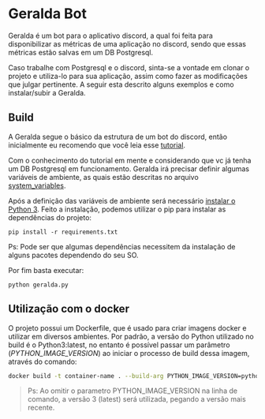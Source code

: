 # Geralda Bot
Geralda é um bot para o aplicativo discord, a qual foi feita para disponibilizar as métricas de uma aplicação no 
discord, sendo que essas métricas estão salvas em um DB Postgresql.

Caso trabalhe com Postgresql e o discord, sinta-se a vontade em clonar o projeto e utiliza-lo para sua aplicação, assim
como fazer as modificações que julgar pertinente. A seguir esta descrito alguns exemplos e como instalar/subir a Geralda.

## Build
A Geralda segue o básico da estrutura de um bot do discord, então inicialmente eu recomendo que você leia esse 
[tutorial](https://realpython.com/how-to-make-a-discord-bot-python/).

Com o conhecimento do tutorial em mente e considerando que vc já tenha um DB Postgresql em funcionamento. 
Geralda irá precisar definir algumas variáveis de ambiente, as quais estão descritas
no arquivo [system_variables](https://github.com/pedrohrf/geralda-bot/blob/main/src/enums/system_variables.py).

Após a definição das variáveis de ambiente será necessário [instalar o Python 3](https://www.python.org/downloads/).
Feito a instalação, podemos utilizar o pip para instalar as dependências do projeto:
```
pip install -r requirements.txt
```

Ps: Pode ser que algumas dependências necessitem da instalação de alguns pacotes dependendo do seu SO.

Por fim basta executar:
```
python geralda.py
```

## Utilização com o docker

O projeto possui um Dockerfile, que é usado para criar imagens docker e utilizar em diversos ambientes. Por padrão, a versão do Python utilizado no build é o Python3:latest, no entanto é possível passar um parâmetro (*PYTHON_IMAGE_VERSION*) ao iniciar o processo de build dessa imagem, através do comando:

```sh
docker build -t container-name . --build-arg PYTHON_IMAGE_VERSION=python:3.8
```

> Ps: Ao omitir o parametro PYTHON_IMAGE_VERSION na linha de comando, a versão 3 (latest) será utilizada, pegando a versão mais recente.
